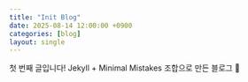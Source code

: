 ```yaml
---
title: "Init Blog"
date: 2025-08-14 12:00:00 +0900
categories: [blog]
layout: single
---
```


첫 번째 글입니다! Jekyll + Minimal Mistakes 조합으로 만든 블로그 🎉